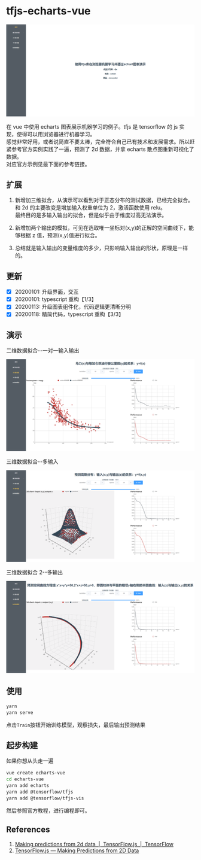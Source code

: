# tfjs-echarts-vue

![home](./home.png)

在 vue 中使用 echarts 图表展示机器学习的例子。tfjs 是 tensorflow 的 js 实现，使得可以用浏览器进行机器学习。  
感觉非常好用，或者说简直不要太棒，完全符合自己已有技术和发展需求。所以赶紧参考官方实例实践了一遍，预测了 2d 数据，并拿 echarts 散点图重新可视化了数据。  
对应官方示例见最下面的参考链接。

## 扩展

1. 新增加三维拟合，从演示可以看到对于正态分布的测试数据，已经完全拟合。和 2d 的主要改变是增加输入权重单位为 2，激活函数使用 relu。  
   最终目的是多输入输出的拟合，但是似乎由于维度过高无法演示。

2. 新增加两个输出的模拟，可见在选取唯一坐标对(x,y)的正解的空间曲线下，能够根据 z 值，预测(x,y)值进行拟合。

3. 总结就是输入输出的变量维度的多少，只影响输入输出的形状，原理是一样的。

## 更新

- [x] 20200101: 升级界面，交互
- [x] 20200101: typescript 重构【1/3】
- [x] 20200113: 升级图表组件化，代码逻辑更清晰分明
- [x] 20200118: 精简代码，typescript 重构【3/3】

## 演示

二维数据拟合--一对一输入输出

![二维数据拟合--一对一输入输出](./scatter2d.png)

三维数据拟合--多输入

![三维数据拟合--多输入](./scatter3d.png)

三维数据拟合 2--多输出

![三维数据拟合 2--多输出](./scatter3d2.png)

## 使用

```sh
yarn
yarn serve
```

点击`Train`按钮开始训练模型，观察损失，最后输出预测结果

## 起步构建

如果你想从头走一遍

```sh
vue create echarts-vue
cd echarts-vue
yarn add echarts
yarn add @tensorflow/tfjs
yarn add @tensorflow/tfjs-vis
```

然后参照官方教程，进行编程即可。

## References

1. [Making predictions from 2d data &nbsp;|&nbsp; TensorFlow.js &nbsp;|&nbsp; TensorFlow](https://www.tensorflow.org/js/tutorials/training/linear_regression)
2. [TensorFlow.js — Making Predictions from 2D Data](https://codelabs.developers.google.com/codelabs/tfjs-training-regression/index.html)
